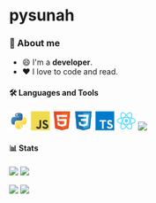# pysunah

### 💬 About me
- 😄 I'm a <b>developer</b>.
- ❤️ I love to code and read.

#### 🛠️ Languages and Tools
<code><img height="35" src="https://raw.githubusercontent.com/devicons/devicon/master/icons/python/python-original.svg"></code>
<code><img height="35" src="https://raw.githubusercontent.com/devicons/devicon/master/icons/javascript/javascript-original.svg"></code>
<code><img height="35" src="https://raw.githubusercontent.com/devicons/devicon/master/icons/html5/html5-original.svg"></code>
<code><img height="35" src="https://raw.githubusercontent.com/devicons/devicon/master/icons/css3/css3-original.svg"></code>
<code><img height="35" src="https://raw.githubusercontent.com/devicons/devicon/master/icons/typescript/typescript-original.svg"></code>
<code><img height="35" src="https://raw.githubusercontent.com/devicons/devicon/master/icons/react/react-original.svg"></code>
<code><img height="35" src="https://www.vectorlogo.zone/logos/tailwindcss/tailwindcss-icon.svg"></code>

#### 📊 Stats
<p>
  <a href="https://www.acmicpc.net/user/kim_sunah"><img src="http://mazassumnida.wtf/api/v2/generate_badge?boj=kim_sunah" width="348em"></a>
  <img src="http://mazandi.herokuapp.com/api?handle=kim-sunah&theme=warm" width="348em">
</p>
<p>
  <img src="https://github-readme-stats.vercel.app/api/top-langs/?username=kim-sunah&layout=compact&theme=transparent">
  <img src="https://github-readme-stats.vercel.app/api?username=kim-sunah16&show_icons=true&theme=transparent" width="396em">
</p>



<!--
**yonghun16/yonghun16** is a ✨ _special_ ✨ repository because its `README.md` (this file) appears on your GitHub profile.

Here are some ideas to get you started:

- 🔭 I’m currently working on ...
- 🌱 I’m currently learning ...
- 👯 I’m looking to collaborate on ...
- 🤔 I’m looking for help with ...
- 💬 Ask me about ...
- 📫 How to reach me: ...
- 😄 Pronouns: ...
- ⚡ Fun fact: ...
--> 
